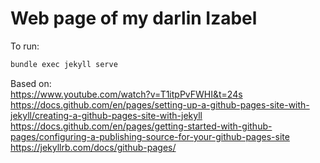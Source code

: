 # Web page of my darlin Izabel 

To run:
```bash 
bundle exec jekyll serve
```

Based on: <br>
https://www.youtube.com/watch?v=T1itpPvFWHI&t=24s <br>
https://docs.github.com/en/pages/setting-up-a-github-pages-site-with-jekyll/creating-a-github-pages-site-with-jekyll <br>
https://docs.github.com/en/pages/getting-started-with-github-pages/configuring-a-publishing-source-for-your-github-pages-site <br>
https://jekyllrb.com/docs/github-pages/